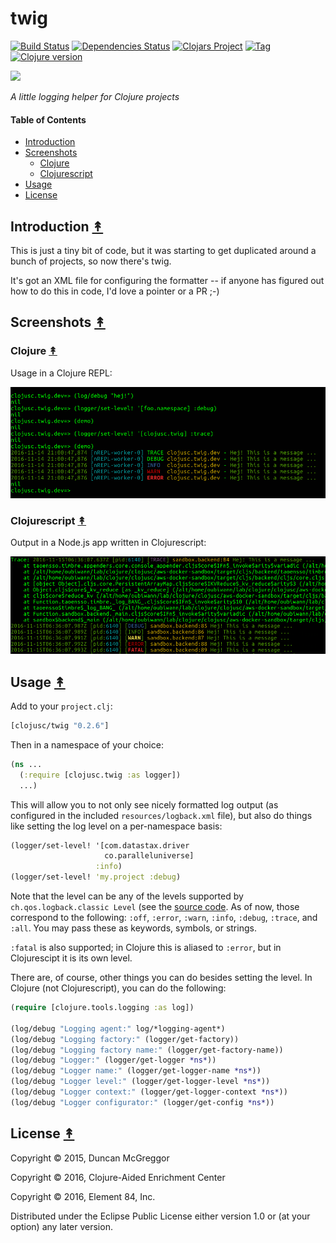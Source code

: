 # twig

[![Build Status][travis-badge]][travis]
[![Dependencies Status][deps-badge]][deps]
[![Clojars Project][clojars-badge]][clojars]
[![Tag][tag-badge]][tag]
[![Clojure version][clojure-v]](project.clj)

[![][logo]][logo-large]

*A little logging helper for Clojure projects*


#### Table of Contents

* [Introduction](#introduction-)
* [Screenshots](#screenshots-)
  * [Clojure](#clojure-)
  * [Clojurescript](#clojurescript-)
* [Usage](#usage-)
* [License](#license-)


## Introduction [&#x219F;](#contents)

This is just a tiny bit of code, but it was starting to get duplicated around a
bunch of projects, so now there's twig.

It's got an XML file for configuring the formatter -- if anyone has figured out
how to do this in code, I'd love a pointer or a PR ;-)


## Screenshots [&#x219F;](#contents)


### Clojure [&#x219F;](#contents)

Usage in a Clojure REPL:

[![Clojure screenshot][clojure screenshot]][clojure screenshot]


### Clojurescript [&#x219F;](#contents)

Output in a Node.js app written in Clojurescript:

[![Clojurescript screenshot][clojurescript screenshot]][clojurescript screenshot]


## Usage [&#x219F;](#contents)

Add to your ``project.clj``:

```clj
[clojusc/twig "0.2.6"]
```

Then in a namespace of your choice:

```clj
(ns ...
  (:require [clojusc.twig :as logger])
  ...)
  ```

This will allow you to not only see nicely formatted log output (as configured
in the included ``resources/logback.xml`` file), but also do things like
setting the log level on a per-namespace basis:

```clj
(logger/set-level! '[com.datastax.driver
                     co.paralleluniverse]
                   :info)
(logger/set-level! 'my.project :debug)
```

Note that the level can be any of the levels supported by
``ch.qos.logback.classic Level``
(see the [source code][java log levels].
As of now, those correspond to the following:
``:off``, ``:error``, ``:warn``, ``:info``, ``:debug``, ``:trace``, and
``:all``. You may pass these as keywords, symbols, or strings.

`:fatal` is also supported; in Clojure this is aliased to `:error`, but in
Clojurescipt it is its own level.

There are, of course, other things you can do besides setting the level. In
Clojure (not Clojurescript), you can do the following:

```clj
(require [clojure.tools.logging :as log])

(log/debug "Logging agent:" log/*logging-agent*)
(log/debug "Logging factory:" (logger/get-factory))
(log/debug "Logging factory name:" (logger/get-factory-name))
(log/debug "Logger:" (logger/get-logger *ns*))
(log/debug "Logger name:" (logger/get-logger-name *ns*))
(log/debug "Logger level:" (logger/get-logger-level *ns*))
(log/debug "Logger context:" (logger/get-logger-context *ns*))
(log/debug "Logger configurator:" (logger/get-config *ns*))
```


## License [&#x219F;](#contents)

Copyright © 2015, Duncan McGreggor

Copyright © 2016, Clojure-Aided Enrichment Center

Copyright © 2016, Element 84, Inc.

Distributed under the Eclipse Public License either version 1.0 or (at
your option) any later version.


<!-- Named page links below: /-->

[travis]: https://travis-ci.org/clojusc/twig
[travis-badge]: https://travis-ci.org/clojusc/twig.png?branch=master
[deps]: http://jarkeeper.com/clojusc/twig
[deps-badge]: http://jarkeeper.com/clojusc/twig/status.svg
[logo]: resources/images/twig-250x.png
[logo-large]: resources/images/twig-1000x.png
[tag-badge]: https://img.shields.io/github/tag/clojusc/twig.svg?maxAge=2592000
[tag]: https://github.com/clojusc/twig/tags
[clojure-v]: https://img.shields.io/badge/clojure-1.8.0-blue.svg
[clojars]: https://clojars.org/clojusc/twig
[clojars-badge]: https://img.shields.io/clojars/v/clojusc/twig.svg
[java log levels]: https://github.com/qos-ch/logback/blob/master/logback-classic/src/main/java/ch/qos/logback/classic/Level.java
[clojure screenshot]: resources/images/screenshot-clj.png
[clojurescript screenshot]: resources/images/screenshot-cljs.png
